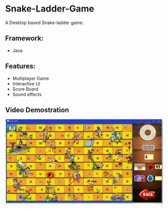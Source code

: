 # Snake-Ladder-Game
A Desktop based Snake-ladder game.

## Framework:
* Java

## Features:
* Multiplayer Game
* Interactive UI
* Score Board
* Sound effects

## Video Demostration
[![IMAGE ALT TEXT HERE](sn.png)](http://www.youtube.com/watch?v=lBQkjFP7B9A)
